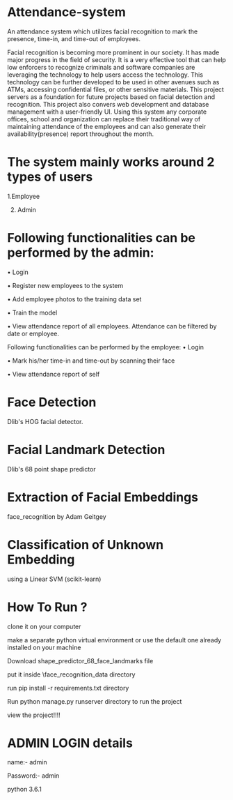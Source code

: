 # Attendance-system
An attendance system which utilizes facial recognition to mark the presence, time-in, and time-out of employees. 



Facial recognition is becoming more prominent in our society. It has made major progress in the field of security. It is a very effective tool that can help low enforcers to recognize criminals and software companies are leveraging the technology to help users access the technology. This technology can be further developed to be used in other avenues such as ATMs, accessing confidential files, or other sensitive materials. This project servers as a foundation for future projects based on facial detection and recognition. This project also convers web development and database management with a user-friendly UI. Using this system any corporate offices, school and organization can replace their traditional way of maintaining attendance of the employees and can also generate their availability(presence) report throughout the month.

# The system mainly works around 2 types of users

1.Employee

2. Admin

# Following functionalities can be performed by the admin:


• Login

• Register new employees to the system

• Add employee photos to the training data set

• Train the model

• View attendance report of all employees. Attendance can be filtered by date or employee.

Following functionalities can be performed by the employee:
• Login

• Mark his/her time-in and time-out by scanning their face

• View attendance report of self



# Face Detection
Dlib's HOG facial detector.

# Facial Landmark Detection
Dlib's 68 point shape predictor

# Extraction of Facial Embeddings
face_recognition by Adam Geitgey

# Classification of Unknown Embedding
using a Linear SVM (scikit-learn)


# How To Run ?

clone it on your computer

make a separate python virtual environment or use the default one already installed on your machine

Download shape_predictor_68_face_landmarks file

put it inside \face_recognition_data directory

run pip install -r requirements.txt directory

Run python manage.py runserver directory to run the project

view the project!!!!


# ADMIN LOGIN details

name:- admin

Password:- admin



python 3.6.1
